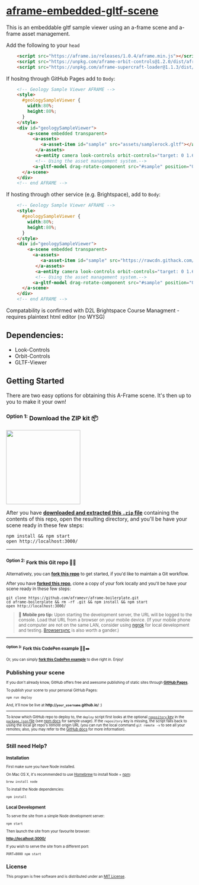 # [aframe-embedded-gltf-scene](https://camden-bock.github.io/aframe-geology-sample-viewer/)

This is an embeddable gltf sample viewer using an a-frame scene and a-frame asset management.  

Add the following to your ``head``
```html
    <script src="https://aframe.io/releases/1.0.4/aframe.min.js"></script>
    <script src="https://unpkg.com/aframe-orbit-controls@1.2.0/dist/aframe-orbit-controls.min.js"></script>
    <script src="https://unpkg.com/aframe-supercraft-loader@1.1.3/dist/aframe-supercraft-loader.js"></script>
```

If hositng through GitHub Pages add to ``Body``:
```html
    <!-- Geology Sample Viewer AFRAME -->
    <style>
      #geologySampleViewer {
        width:80%;
        height:80%;
      }
    </style>
    <div id="geologySampleViewer">
        <a-scene embedded transparent>
          <a-assets>
             <a-asset-item id="sample" src="assets/samplerock.gltf"></a-asset-item>
           </a-assets>
           <a-entity camera look-controls orbit-controls="target: 0 1.6 0; minDistance: 0.3; maxDistance: 180; initialPosition: 0 1.6 .4; enablePan: false"></a-entity>
           <!-- Using the asset management system.-->
          <a-gltf-model drag-rotate-component src="#sample" position="0 1.6 0"></a-gltf-model>
      </a-scene>
    </div>
    <!-- end AFRAME -->
```

If hosting through other service (e.g. Brightspace), add to ``Body``:
```html
    <!-- Geology Sample Viewer AFRAME -->
    <style>
      #geologySampleViewer {
        width:80%;
        height:80%;
      }
    </style>
    <div id="geologySampleViewer">
        <a-scene embedded transparent>
          <a-assets>
             <a-asset-item id="sample" src="https://rawcdn.githack.com/camden-bock/aframe-geology-sample-viewer/476892532fac364cde92d05f2f893859873b46d6/assets/samplerock.gltf"></a-asset-item>
           </a-assets>
           <a-entity camera look-controls orbit-controls="target: 0 1.6 0; minDistance: 0.3; maxDistance: 180; initialPosition: 0 1.6 .4; enablePan: false"></a-entity>
           <!-- Using the asset management system.-->
          <a-gltf-model drag-rotate-component src="#sample" position="0 1.6 0"></a-gltf-model>
      </a-scene>
    </div>
    <!-- end AFRAME -->
```

Compatability is confirmed with D2L Brightspace Course Managment - requires plaintext html editor (no WYSG)

## Dependencies:
 - Look-Controls
 - Orbit-Controls
 - GLTF-Viewer

## Getting Started

There are two easy options for obtaining this A-Frame scene. It's then up to you to make it your own!

### <sup>Option 1:</sup> Download the ZIP kit 📦

[<img src="http://i.imgur.com/UVPZoM0.png" width="200">](https://github.com/aframevr/aframe-boilerplate/archive/master.zip)

After you have __[downloaded and extracted this `.zip` file](https://github.com/aframevr/aframe-boilerplate/archive/master.zip)__ containing the contents of this repo, open the resulting directory, and you'll be have your scene ready in these few steps:

    npm install && npm start
    open http://localhost:3000/

<hr>

### <small><sup>Option 2:</sup> Fork this Git repo 🍴🐙

Alternatively, you can __[fork this repo](https://github.com/aframevr/aframe-boilerplate/fork)__ to get started, if you'd like to maintain a Git workflow.

After you have __[forked this repo](https://github.com/aframevr/aframe-boilerplate/fork)__, clone a copy of your fork locally and you'll be have your scene ready in these few steps:

    git clone https://github.com/aframevr/aframe-boilerplate.git
    cd aframe-boilerplate && rm -rf .git && npm install && npm start
    open http://localhost:3000/

> :iphone: **Mobile pro tip:** Upon starting the development server, the URL will be logged to the console. Load that URL from a browser on your mobile device. (If your mobile phone and computer are not on the same LAN, consider using [ngrok](https://ngrok.com/) for local development and testing. [Browsersync](https://www.browsersync.io/) is also worth a gander.)

<hr>

### <small><sup>Option 3:</sup> Fork this CodePen example 🍴💾✒️

Or, you can simply __[fork this CodePen example](http://codepen.io/team/mozvr/pen/BjygdO?editors=100)__ to dive right in. Enjoy!


## Publishing your scene

If you don't already know, GitHub offers free and awesome publishing of static sites through __[GitHub Pages](https://pages.github.com/)__.

To publish your scene to your personal GitHub Pages:

    npm run deploy

And, it'll now be live at __http://`your_username`.github.io/__ :)

<hr>

To know which GitHub repo to deploy to, the `deploy` script first looks at the optional [`repository` key](https://docs.npmjs.com/files/package.json#repository) in the [`package.json` file](package.json) (see [npm docs](https://docs.npmjs.com/files/package.json#repository) for sample usage). If the `repository` key is missing, the script falls back to using the local git repo's remote origin URL (you can run the local command `git remote -v` to see all your remotes; also, you may refer to the [GitHub docs](https://help.github.com/articles/about-remote-repositories/) for more information).

<hr>

## Still need Help?

### Installation

First make sure you have Node installed.

On Mac OS X, it's recommended to use [Homebrew](http://brew.sh/) to install Node + [npm](https://www.npmjs.com):

    brew install node

To install the Node dependencies:

    npm install


### Local Development

To serve the site from a simple Node development server:

    npm start

Then launch the site from your favourite browser:

[__http://localhost:3000/__](http://localhost:3000/)

If you wish to serve the site from a different port:

    PORT=8000 npm start


## License

This program is free software and is distributed under an [MIT License](LICENSE).
